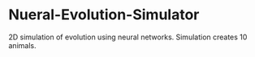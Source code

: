 # Nueral-Evolution-Simulator
2D simulation of evolution using neural networks. Simulation creates 10 animals.
